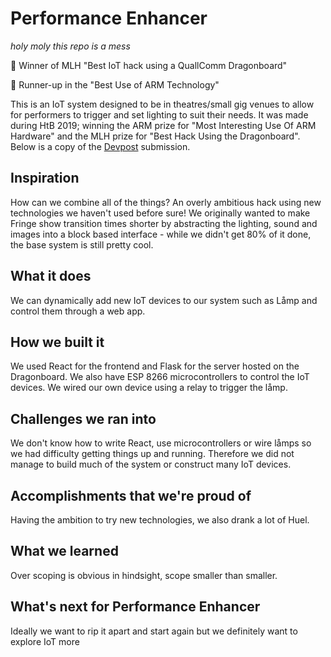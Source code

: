 # Performance Enhancer

_holy moly this repo is a mess_

🏅 Winner of MLH "Best IoT hack using a QuallComm Dragonboard"

🏅 Runner-up in the "Best Use of ARM Technology"

This is an IoT system designed to be in theatres/small gig venues to allow for performers to trigger
and set lighting to suit their needs. It was made during HtB 2019; winning the ARM prize for "Most Interesting Use Of ARM Hardware" and the MLH prize for "Best Hack Using the Dragonboard". Below is a copy of the [Devpost](https://devpost.com/software/performance-enhancer) submission.

## Inspiration

How can we combine all of the things? An overly ambitious hack using new technologies we haven't used before sure! We originally wanted to make Fringe show transition times shorter by abstracting the lighting, sound and images into a block based interface - while we didn't get 80% of it done, the base system is still pretty cool.

## What it does

We can dynamically add new IoT devices to our system such as Låmp and control them through a web app. 

## How we built it

We used React for the frontend and Flask for the server hosted on the Dragonboard. We also have ESP 8266 microcontrollers to control the IoT devices. We wired our own device using a relay to trigger the låmp.

## Challenges we ran into

We don't know how to write React, use microcontrollers or wire låmps so we had difficulty getting things up and running. Therefore we did not manage to build much of the system or construct many IoT devices.

## Accomplishments that we're proud of

Having the ambition to try new technologies, we also drank a lot of Huel.

## What we learned

Over scoping is obvious in hindsight, scope smaller than smaller.

## What's next for Performance Enhancer

Ideally we want to rip it apart and start again but we definitely want to explore IoT more
